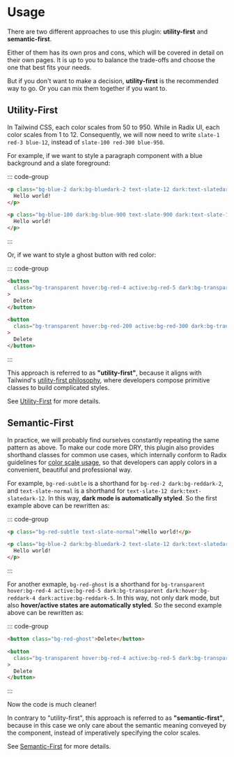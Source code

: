 # Usage

There are two different approaches to use this plugin: **utility-first** and **semantic-first**.

Either of them has its own pros and cons, which will be covered in detail on their own pages. It is up to you to balance the trade-offs and choose the one that best fits your needs.

But if you don't want to make a decision, **utility-first** is the recommended way to go. Or you can mix them together if you want to.

## Utility-First

In Tailwind CSS, each color scales from 50 to 950. While in Radix UI, each color scales from 1 to 12. Consequently, we will now need to write `slate-1 red-3 blue-12`, instead of `slate-100 red-300 blue-950`.

For example, if we want to style a paragraph component with a blue background and a slate foreground:

::: code-group

```html [Now]
<p class="bg-blue-2 dark:bg-bluedark-2 text-slate-12 dark:text-slatedark-12">
  Hello world!
</p>
```

```html [Before]
<p class="bg-blue-100 dark:bg-blue-900 text-slate-900 dark:text-slate-100">
  Hello world!
</p>
```

:::

Or, if we want to style a ghost button with red color:

::: code-group

```html [Now]
<button
  class="bg-transparent hover:bg-red-4 active:bg-red-5 dark:bg-transparent dark:hover:bg-reddark-4 dark:active:bg-reddark-5"
>
  Delete
</button>
```

```html [Before]
<button
  class="bg-transparent hover:bg-red-200 active:bg-red-300 dark:bg-transparent dark:hover:bg-red-800 dark:active:bg-red-700"
>
  Delete
</button>
```

:::

This approach is referred to as **"utility-first"**, because it aligns with Tailwind's [utility-first philosophy](https://tailwindcss.com/docs/utility-first), where developers compose primitive classes to build complicated styles.

See [Utility-First](/v1/guide/utility-first) for more details.

## Semantic-First

In practice, we will probably find ourselves constantly repeating the same pattern as above. To make our code more DRY, this plugin also provides shorthand classes for common use cases, which internally conform to Radix guidelines for [color scale usage](https://www.radix-ui.com/colors/docs/palette-composition/understanding-the-scale), so that developers can apply colors in a convenient, beautiful and professional way.

For example, `bg-red-subtle` is a shorthand for `bg-red-2 dark:bg-reddark-2`, and `text-slate-normal` is a shorthand for `text-slate-12 dark:text-slatedark-12`. In this way, **dark mode is automatically styled**. So the first example above can be rewritten as:

::: code-group

```html [Now]
<p class="bg-red-subtle text-slate-normal">Hello world!</p>
```

```html [Before]
<p class="bg-blue-2 dark:bg-bluedark-2 text-slate-12 dark:text-slatedark-12">
  Hello world!
</p>
```

:::

For another exmaple, `bg-red-ghost` is a shorthand for `bg-transparent hover:bg-red-4 active:bg-red-5 dark:bg-transparent dark:hover:bg-reddark-4 dark:active:bg-reddark-5`. In this way, not only dark mode, but also **hover/active states are automatically styled**. So the second example above can be rewritten as:

::: code-group

```html [Now]
<button class="bg-red-ghost">Delete</button>
```

```html [Before]
<button
  class="bg-transparent hover:bg-red-4 active:bg-red-5 dark:bg-transparent dark:hover:bg-reddark-4 dark:active:bg-reddark-5"
>
  Delete
</button>
```

:::

Now the code is much cleaner!

In contrary to "utility-first", this approach is referred to as **"semantic-first"**, because in this case we only care about the semantic meaning conveyed by the component, instead of imperatively specifying the color scales.

See [Semantic-First](/v1/guide/semantic-first) for more details.
